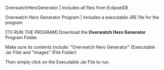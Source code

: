 OverwatchHeroGenerator | Includes all files from EclipseIDE

Overwatch Hero Generator Program | Includes a executable JRE file for the program

[TO RUN THE PROGRAM]
Download the **Overwatch Hero Generator** Program Folder.

Make sure its contents include: "Overwatch Hero Generator" (Executable Jar File) and "images" (File Folder)

Then simply click on the Executable Jar File to run.
